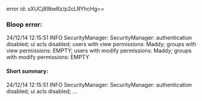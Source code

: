 error id: sXUCj89beRz/p2cLRYhcHg==
### Bloop error:

24/12/14 12:15:51 INFO SecurityManager: SecurityManager: authentication disabled; ui acls disabled; users with view permissions: Maddy; groups with view permissions: EMPTY; users with modify permissions: Maddy; groups with modify permissions: EMPTY
#### Short summary: 

24/12/14 12:15:51 INFO SecurityManager: SecurityManager: authentication disabled; ui acls disabled; ...